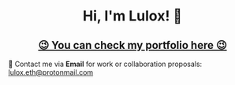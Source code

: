 <div align="center">
  <h1>Hi, I'm Lulox! 👋</h1>
  <h2><a href="https://lulox.dev/">😉 You can check my portfolio here 😉</a></h2>
</div>

💌 Contact me via **Email** for work or collaboration proposals: [lulox.eth@protonmail.com](mailto:lulox.eth@protonmail.com)  
